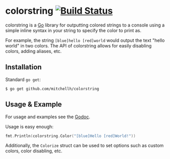 # colorstring [![Build Status](https://travis-ci.org/mitchellh/colorstring.svg)](https://travis-ci.org/mitchellh/colorstring)

colorstring is a [Go](http://www.golang.org) library for outputting colored
strings to a console using a simple inline syntax in your string to specify
the color to print as.

For example, the string `[blue]hello [red]world` would output the text
"hello world" in two colors. The API of colorstring allows for easily disabling
colors, adding aliases, etc.

## Installation

Standard `go get`:

```
$ go get github.com/mitchellh/colorstring
```

## Usage & Example

For usage and examples see the [Godoc](http://godoc.org/github.com/mitchellh/colorstring).

Usage is easy enough:

```go
fmt.Println(colorstring.Color("[blue]Hello [red]World!"))
```

Additionally, the `Colorize` struct can be used to set options such as
custom colors, color disabling, etc.
